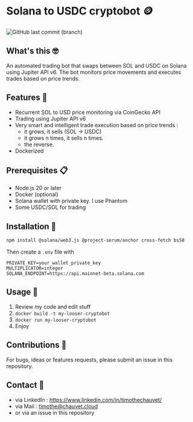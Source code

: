 # Solana to USDC cryptobot 🪙

![GitHub last commit (branch)](https://img.shields.io/github/last-commit/timothechauvet/my-looser-cryptobot/main)

## What's this 🤓
An automated trading bot that swaps between SOL and USDC on Solana using Jupiter API v6. The bot monitors price movements and executes trades based on price trends.

## Features 💫
- Recurrent SOL to USD price monitoring via CoinGecko API
- Trading using Jupiter API v6
- Very smart and intelligent trade execution based on price trends : 
  - it grows, it sells (SOL -> USDC)
  - it grows n times, it sells n times.
  - the reverse.
- Dockerized

## Prerequisites 📋
- Node.js 20 or later
- Docker (optional)
- Solana wallet with private key. I use Phantom
- Some USDC/SOL for trading

## Installation 🔧
```bash
npm install @solana/web3.js @project-serum/anchor cross-fetch bs58
```

Then create a `.env` file with

```
PRIVATE_KEY=your_wallet_private_key
MULTIPLICATOR=integer
SOLANA_ENDPOINT=https://api.mainnet-beta.solana.com
```

## Usage 🤖
1. Review my code and edit stuff
2. `docker build -t my-looser-cryptobot`
3. `docker run my-looser-cryptobot`
4. Enjoy

## Contributions 🫵
For bugs, ideas or features requests, please submit an issue in this repository.

## Contact 🤗
- via LinkedIn : https://www.linkedin.com/in/timothechauvet/
- via Mail : timothe@chauvet.cloud
- or via an issue in this repository
